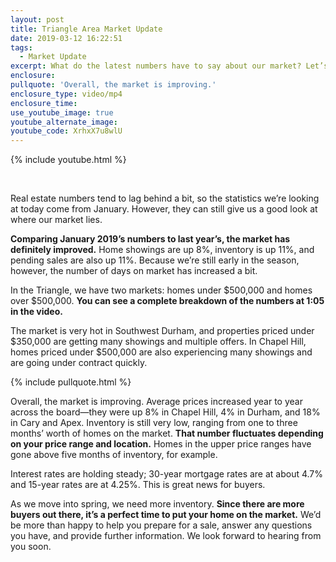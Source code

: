 ```yaml
---
layout: post
title: Triangle Area Market Update
date: 2019-03-12 16:22:51
tags:
  - Market Update
excerpt: What do the latest numbers have to say about our market? Let’s find out.
enclosure:
pullquote: 'Overall, the market is improving.'
enclosure_type: video/mp4
enclosure_time:
use_youtube_image: true
youtube_alternate_image:
youtube_code: XrhxX7u8wlU
---
```


{% include youtube.html %}

&nbsp;

Real estate numbers tend to lag behind a bit, so the statistics we’re looking at today come from January. However, they can still give us a good look at where our market lies.

**Comparing January 2019’s numbers to last year’s, the market has definitely improved.** Home showings are up 8%, inventory is up 11%, and pending sales are also up 11%. Because we’re still early in the season, however, the number of days on market has increased a bit.

In the Triangle, we have two markets: homes under $500,000 and homes over $500,000. **You can see a complete breakdown of the numbers at 1:05 in the video.**

The market is very hot in Southwest Durham, and properties priced under $350,000 are getting many showings and multiple offers. In Chapel Hill, homes priced under $500,000 are also experiencing many showings and are going under contract quickly.

{% include pullquote.html %}

Overall, the market is improving. Average prices increased year to year across the board—they were up 8% in Chapel Hill, 4% in Durham, and 18% in Cary and Apex. Inventory is still very low, ranging from one to three months’ worth of homes on the market. **That number fluctuates depending on your price range and location.** Homes in the upper price ranges have gone above five months of inventory, for example.

Interest rates are holding steady; 30-year mortgage rates are at about 4.7% and 15-year rates are at 4.25%. This is great news for buyers.

As we move into spring, we need more inventory. **Since there are more buyers out there, it’s a perfect time to put your home on the market.** We’d be more than happy to help you prepare for a sale, answer any questions you have, and provide further information. We look forward to hearing from you soon.